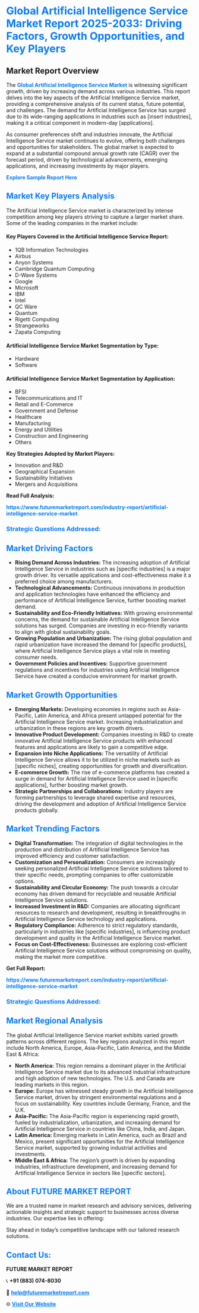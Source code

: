 <h1 style="color: #007BFF;">Global Artificial Intelligence Service Market Report 2025-2033: Driving Factors, Growth Opportunities, and Key Players</h1>

<section id="overview">
<h2>Market Report Overview</h2>
<p>The <a href="https://www.futuremarketreport.com/industry-report/artificial-intelligence-service-market" style="color: #007BFF; text-decoration: none;"><strong>Global Artificial Intelligence Service Market</strong></a> is witnessing significant growth, driven by increasing demand across various industries. This report delves into the key aspects of the Artificial Intelligence Service market, providing a comprehensive analysis of its current status, future potential, and challenges. The demand for Artificial Intelligence Service has surged due to its wide-ranging applications in industries such as [insert industries], making it a critical component in modern-day [applications].</p>
<p>As consumer preferences shift and industries innovate, the Artificial Intelligence Service market continues to evolve, offering both challenges and opportunities for stakeholders. The global market is expected to expand at a substantial compound annual growth rate (CAGR) over the forecast period, driven by technological advancements, emerging applications, and increasing investments by major players.</p>
</section>

<section id="overview">
<p><a href="https://www.futuremarketreport.com/request-sample/reportId=34631" style="color: #007BFF; text-decoration: none;"><strong>Explore Sample Report Here</strong></a></p>
</section>

<section id="key-players">
<h2 style="color: #007BFF;">Market Key Players Analysis</h2>
<p>The Artificial Intelligence Service market is characterized by intense competition among key players striving to capture a larger market share. Some of the leading companies in the market include:</p>
<h4>Key Players Covered in the Artificial Intelligence Service Report:</h4>
<ul><li>1QB Information Technologies</li><li>Airbus</li><li>Anyon Systems</li><li>Cambridge Quantum Computing</li><li>D-Wave Systems</li><li>Google</li><li>Microsoft</li><li>IBM</li><li>Intel</li><li>QC Ware</li><li>Quantum</li><li>Rigetti Computing</li><li>Strangeworks</li><li>Zapata Computing</li></ul>
<h4>Artificial Intelligence Service Market Segmentation by Type:</h4>
<ul><li>Hardware</li><li>Software</li></ul>

<h4>Artificial Intelligence Service Market Segmentation by Application:</h4>
<ul><li>BFSI</li><li>Telecommunications and IT</li><li>Retail and E-Commerce</li><li>Government and Defense</li><li>Healthcare</li><li>Manufacturing</li><li>Energy and Utilities</li><li>Construction and Engineering</li><li>Others</li></ul>
<p><strong>Key Strategies Adopted by Market Players:</strong></p>
<ul>
<li>Innovation and R&D</li>
<li>Geographical Expansion</li>
<li>Sustainability Initiatives</li>
<li>Mergers and Acquisitions</li>
</ul>
</section>

<section>
<p><strong>Read Full Analysis: </strong></p><a href="https://www.futuremarketreport.com/industry-report/artificial-intelligence-service-market" style="color: #007BFF; text-decoration: none;"><strong>https://www.futuremarketreport.com/industry-report/artificial-intelligence-service-market</strong></a>
<h3 style="color: #007BFF;">Strategic Questions Addressed:</h3>
</section>

<section id="driving-factors">
<h2 style="color: #007BFF;">Market Driving Factors</h2>
<ul>
<li><strong>Rising Demand Across Industries:</strong> The increasing adoption of Artificial Intelligence Service in industries such as [specific industries] is a major growth driver. Its versatile applications and cost-effectiveness make it a preferred choice among manufacturers.</li>
<li><strong>Technological Advancements:</strong> Continuous innovations in production and application technologies have enhanced the efficiency and performance of Artificial Intelligence Service, further boosting market demand.</li>
<li><strong>Sustainability and Eco-Friendly Initiatives:</strong> With growing environmental concerns, the demand for sustainable Artificial Intelligence Service solutions has surged. Companies are investing in eco-friendly variants to align with global sustainability goals.</li>
<li><strong>Growing Population and Urbanization:</strong> The rising global population and rapid urbanization have increased the demand for [specific products], where Artificial Intelligence Service plays a vital role in meeting consumer needs.</li>
<li><strong>Government Policies and Incentives:</strong> Supportive government regulations and incentives for industries using Artificial Intelligence Service have created a conducive environment for market growth.</li>
</ul>
</section>

<section id="growth-opportunities">
<h2 style="color: #007BFF;">Market Growth Opportunities</h2>
<ul>
<li><strong>Emerging Markets:</strong> Developing economies in regions such as Asia-Pacific, Latin America, and Africa present untapped potential for the Artificial Intelligence Service market. Increasing industrialization and urbanization in these regions are key growth drivers.</li>
<li><strong>Innovative Product Development:</strong> Companies investing in R&D to create innovative Artificial Intelligence Service products with enhanced features and applications are likely to gain a competitive edge.</li>
<li><strong>Expansion into Niche Applications:</strong> The versatility of Artificial Intelligence Service allows it to be utilized in niche markets such as [specific niches], creating opportunities for growth and diversification.</li>
<li><strong>E-commerce Growth:</strong> The rise of e-commerce platforms has created a surge in demand for Artificial Intelligence Service used in [specific applications], further boosting market growth.</li>
<li><strong>Strategic Partnerships and Collaborations:</strong> Industry players are forming partnerships to leverage shared expertise and resources, driving the development and adoption of Artificial Intelligence Service products globally.</li>
</ul>
</section>

<section id="trending-factors">
<h2 style="color: #007BFF;">Market Trending Factors</h2>
<ul>
<li><strong>Digital Transformation:</strong> The integration of digital technologies in the production and distribution of Artificial Intelligence Service has improved efficiency and customer satisfaction.</li>
<li><strong>Customization and Personalization:</strong> Consumers are increasingly seeking personalized Artificial Intelligence Service solutions tailored to their specific needs, prompting companies to offer customizable options.</li>
<li><strong>Sustainability and Circular Economy:</strong> The push towards a circular economy has driven demand for recyclable and reusable Artificial Intelligence Service solutions.</li>
<li><strong>Increased Investment in R&D:</strong> Companies are allocating significant resources to research and development, resulting in breakthroughs in Artificial Intelligence Service technology and applications.</li>
<li><strong>Regulatory Compliance:</strong> Adherence to strict regulatory standards, particularly in industries like [specific industries], is influencing product development and quality in the Artificial Intelligence Service market.</li>
<li><strong>Focus on Cost-Effectiveness:</strong> Businesses are exploring cost-efficient Artificial Intelligence Service solutions without compromising on quality, making the market more competitive.</li>
</ul>
</section>

<section>
<p><strong>Get Full Report: </strong></p><a href="https://www.futuremarketreport.com/industry-report/artificial-intelligence-service-market" style="color: #007BFF; text-decoration: none;"><strong>https://www.futuremarketreport.com/industry-report/artificial-intelligence-service-market</strong></a>
<h3 style="color: #007BFF;">Strategic Questions Addressed:</h3>
</section>


<section id="regional-analysis">
<h2 style="color: #007BFF;">Market Regional Analysis</h2>
<p>The global Artificial Intelligence Service market exhibits varied growth patterns across different regions. The key regions analyzed in this report include North America, Europe, Asia-Pacific, Latin America, and the Middle East & Africa:</p>
<ul>
<li><strong>North America:</strong> This region remains a dominant player in the Artificial Intelligence Service market due to its advanced industrial infrastructure and high adoption of new technologies. The U.S. and Canada are leading markets in this region.</li>
<li><strong>Europe:</strong> Europe has witnessed steady growth in the Artificial Intelligence Service market, driven by stringent environmental regulations and a focus on sustainability. Key countries include Germany, France, and the U.K.</li>
<li><strong>Asia-Pacific:</strong> The Asia-Pacific region is experiencing rapid growth, fueled by industrialization, urbanization, and increasing demand for Artificial Intelligence Service in countries like China, India, and Japan.</li>
<li><strong>Latin America:</strong> Emerging markets in Latin America, such as Brazil and Mexico, present significant opportunities for the Artificial Intelligence Service market, supported by growing industrial activities and investments.</li>
<li><strong>Middle East & Africa:</strong> The region’s growth is driven by expanding industries, infrastructure development, and increasing demand for Artificial Intelligence Service in sectors like [specific sectors].</li>
</ul>
</section>

<footer>
<h2 style="color: #007BFF;">About FUTURE MARKET REPORT</h2>
<p>We are a trusted name in market research and advisory services, delivering actionable insights and strategic support to businesses across diverse industries. Our expertise lies in offering:</p>

<p>Stay ahead in today’s competitive landscape with our tailored research solutions.</p>

<h2 style="color: #007BFF;">Contact Us:</h2>
<p><strong>FUTURE MARKET REPORT</strong></p>
<p>📞 <strong>+91 (883) 074-8030</strong></p>
<p>📧 <strong><a href="mailto:help@futuremarketreport.com" style="color: #007BFF;">help@futuremarketreport.com</a></strong></p>
<p>🌐 <strong><a href="https://www.futuremarketreport.com/" style="color: #007BFF;">Visit Our Website</a></strong></p>
</footer>